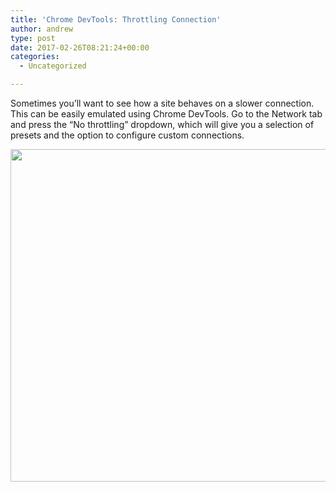 ```yaml
---
title: 'Chrome DevTools: Throttling Connection'
author: andrew
type: post
date: 2017-02-26T08:21:24+00:00
categories:
  - Uncategorized

---
```

Sometimes you&#8217;ll want to see how a site behaves on a slower connection. This can be easily emulated using Chrome DevTools. Go to the Network tab and press the &#8220;No throttling&#8221; dropdown, which will give you a selection of presets and the option to configure custom connections.

<img src="http://162.243.184.248/wp-content/uploads/2017/01/chrome-developer-throttle-connection.png" alt="" width="800" height="532" class="aligncenter size-full wp-image-4754" srcset="http://162.243.184.248/wp-content/uploads/2017/01/chrome-developer-throttle-connection.png 800w, http://162.243.184.248/wp-content/uploads/2017/01/chrome-developer-throttle-connection-300x200.png 300w, http://162.243.184.248/wp-content/uploads/2017/01/chrome-developer-throttle-connection-768x511.png 768w" sizes="(max-width: 709px) 85vw, (max-width: 909px) 67vw, (max-width: 984px) 61vw, (max-width: 1362px) 45vw, 600px" />
